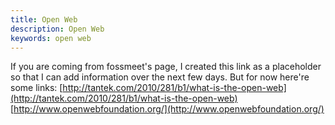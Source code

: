 ```yaml
---
title: Open Web
description: Open Web
keywords: open web
---
```

If you are coming from fossmeet's page, I created this link as a placeholder so that I can add information over the next few days. But for now here're some links:
[http://tantek.com/2010/281/b1/what-is-the-open-web](http://tantek.com/2010/281/b1/what-is-the-open-web)
[http://www.openwebfoundation.org/](http://www.openwebfoundation.org/)
